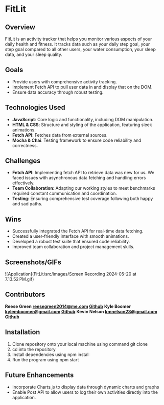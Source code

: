 # FitLit

## Overview

FitLit is an activity tracker that helps you monitor various aspects of your daily health and fitness. It tracks data such as your daily step goal, your step goal compared to all other users, your water consumption, your sleep data, and your sleep quality.

## Goals

- Provide users with comprehensive activity tracking.
- Implement Fetch API to pull user data in and display that on the DOM.
- Ensure data accuracy through robust testing.

## Technologies Used

- **JavaScript**: Core logic and functionality, including DOM manipulation.
- **HTML & CSS**: Structure and styling of the application, featuring sleek animations.
- **Fetch API**: Fetches data from external sources.
- **Mocha & Chai**: Testing framework to ensure code reliability and correctness.

## Challenges

- **Fetch API**: Implementing fetch API to retrieve data was new for us. We faced issues with asynchronous data fetching and handling errors effectively.
- **Team Collaboration**: Adapting our working styles to meet benchmarks required constant communication and coordination.
- **Testing**: Ensuring comprehensive test coverage following both happy and sad paths.

## Wins

- Successfully integrated the Fetch API for real-time data fetching.
- Created a user-friendly interface with smooth animations.
- Developed a robust test suite that ensured code reliability.
- Improved team collaboration and project management skills.

## Screenshots/GIFs

![Application](FitLit/src/images/Screen Recording 2024-05-20 at 7.13.52 PM.gif)

## Contributors

**Reese Green reesegreen2014@me.com [Github](https://github.com/reesegreen2014 )**
**Kyle Boomer kylemboomer@gmail.com [Github](https://github.com/KyleMBoomer)**
**Kevin Nelson kmnelson23@gmail.com [Github](https://github.com/kevinm23nelson)**

## Installation

1. Clone repository onto your local machine using command git clone 
2. cd into the repository
3. Install dependencies using npm install
4. Run the program using npm start

## Future Enhancements 
- Incorporate Charts.js to display data through dynamic charts and graphs 
- Enable Post API to allow users to log their own activities directly into the application.